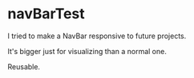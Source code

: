# navBarTest

I tried to make a NavBar responsive to future projects. 

It's bigger just for visualizing than a normal one.

Reusable.

